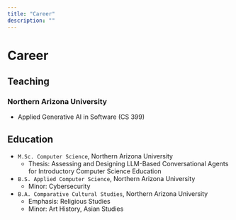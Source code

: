 ```yaml
---
title: "Career"
description: ""
---
```


# Career

## Teaching

### Northern Arizona University
- Applied Generative AI in Software (CS 399)

## Education
-  `M.Sc. Computer Science`, Northern Arizona University
    - Thesis: Assessing and Designing LLM-Based Conversational Agents for Introductory Computer Science Education
- `B.S. Applied Computer Science`, Northern Arizona University
    - Minor: Cybersecurity
- `B.A. Comparative Cultural Studies`, Northern Arizona University
    - Emphasis: Religious Studies
    - Minor: Art History, Asian Studies
